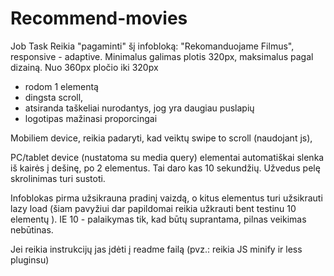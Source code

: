 # Recommend-movies
Job Task
﻿Reikia "pagaminti" šį infobloką: "Rekomanduojame Filmus", responsive - adaptive.
Minimalus galimas plotis 320px, maksimalus pagal dizainą.
Nuo 360px pločio iki 320px
- rodom 1 elementą
- dingsta scroll, 
- atsiranda taškeliai nurodantys, jog yra daugiau puslapių
- logotipas mažinasi proporcingai

Mobiliem device, reikia padaryti, kad veiktų swipe to scroll (naudojant js), 

PC/tablet device (nustatoma su media query) elementai automatiškai slenka iš kairės į dešinę, po 2 elementus. 
Tai daro kas 10 sekundžių. Užvedus pelę skrolinimas turi sustoti.

Infoblokas pirma užsikrauna pradinį vaizdą, o kitus elementus turi užsikrauti lazy load (šiam pavyžiui dar papildomai reikia užkrauti bent testinu 10 elementų ).
IE 10 - palaikymas tik, kad būtų suprantama, pilnas veikimas nebūtinas.

Jei reikia instrukcijų jas įdėti į readme failą (pvz.: reikia JS minify ir less pluginsu)
